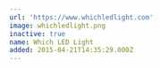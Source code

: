 ```yaml
---
url: 'https://www.whichledlight.com'
image: whichledlight.png
inactive: true
name: Which LED Light
added: 2015-04-21T14:35:29.000Z
---
```


